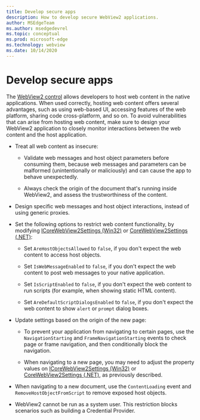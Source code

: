 ```yaml
---
title: Develop secure apps
description: How to develop secure WebView2 applications.
author: MSEdgeTeam
ms.author: msedgedevrel
ms.topic: conceptual
ms.prod: microsoft-edge
ms.technology: webview
ms.date: 10/14/2020
---
```

# Develop secure apps
<!-- old title: # Best practices for developing secure WebView2 applications -->

The [WebView2 control](../index.md) allows developers to host web content in the native applications.  When used correctly, hosting web content offers several advantages, such as using web-based UI, accessing features of the web platform, sharing code cross-platform, and so on.  To avoid vulnerabilities that can arise from hosting web content, make sure to design your WebView2 application to closely monitor interactions between the web content and the host application.

*  Treat all web content as insecure:

   *  Validate web messages and host object parameters before consuming them, because web messages and parameters can be malformed (unintentionally or maliciously) and can cause the app to behave unexpectedly.

   *  Always check the origin of the document that's running inside WebView2, and assess the trustworthiness of the content.

*  Design specific web messages and host object interactions, instead of using generic proxies.

*  Set the following options to restrict web content functionality, by modifying [ICoreWebView2Settings (Win32)](/microsoft-edge/webview2/reference/win32/icorewebview2settings) or [CoreWebView2Settings (.NET)](/dotnet/api/microsoft.web.webview2.core.corewebview2settings):

   *  Set `AreHostObjectsAllowed` to `false`, if you don't expect the web content to access host objects.

   *  Set `IsWebMessageEnabled` to `false`, if you don't expect the web content to post web messages to your native application.

   *  Set `IsScriptEnabled` to `false`, if you don't expect the web content to run scripts (for example, when showing static HTML content).

   *  Set `AreDefaultScriptDialogsEnabled` to `false`, if you don't expect the web content to show `alert` or `prompt` dialog boxes.

*  Update settings based on the origin of the new page:

   *  To prevent your application from navigating to certain pages, use the `NavigationStarting` and `FrameNavigationStarting` events to check page or frame navigation, and then conditionally block the navigation.

   *  When navigating to a new page, you may need to adjust the property values on [ICoreWebView2Settings (Win32)](/microsoft-edge/webview2/reference/win32/icorewebview2settings) or [CoreWebView2Settings (.NET)](/dotnet/api/microsoft.web.webview2.core.corewebview2settings), as previously described.

*  When navigating to a new document, use the `ContentLoading` event and `RemoveHostObjectFromScript` to remove exposed host objects.

*  WebView2 cannot be run as a system user.  This restriction blocks scenarios such as building a Credential Provider.


<!-- ====================================================================== -->
<!--
## Security

Always check the Source property of the WebView before using `ExecuteScript`, `PostWebMessageAsJson`, `PostWebMessageAsString`, or any other method to send information into the WebView. The WebView may have navigated to another page via the end user interacting with the page or script in the page causing navigation. Similarly, be very careful with `AddScriptToExecuteOnDocumentCreated`. All future `navigations` run the same script and if it provides access to information intended only for a certain origin, any HTML document may have access.

When examining the result of an `ExecuteScript` method call, a `WebMessageReceived` event, always check the Source of the sender, or any other mechanism of receiving information from an HTML document in a WebView validate the URI of the HTML document is what you expect.

When constructing a message to send into a WebView, prefer using `PostWebMessageAsJson` and construct the JSON string parameter using a JSON library. This avoids any potential accidents of encoding information into a JSON string or script and ensure no attacker controlled input can modify the rest of the JSON message or run arbitrary script. -->
